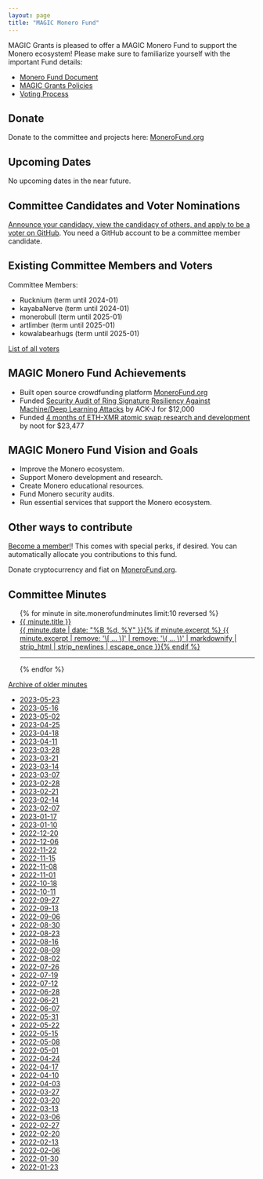 ```yaml
---
layout: page
title: "MAGIC Monero Fund"
---
```


MAGIC Grants is pleased to offer a MAGIC Monero Fund to support the Monero ecosystem! Please make sure to familiarize yourself with the important Fund details:

* [Monero Fund Document](/funds/monero/monero_fund)
* [MAGIC Grants Policies](/about/documentation)
* [Voting Process](/funds/voting/)

## Donate

Donate to the committee and projects here: [MoneroFund.org](https://monerofund.org)

## Upcoming Dates

No upcoming dates in the near future.

## Committee Candidates and Voter Nominations

[Announce your candidacy, view the candidacy of others, and apply to be a voter on GitHub](https://github.com/MAGICGrants/Monero-Fund-Elections). You need a GitHub account to be a committee member candidate.

## Existing Committee Members and Voters

Committee Members:
* Rucknium (term until 2024-01)
* kayabaNerve (term until 2024-01)
* monerobull (term until 2025-01)
* artlimber (term until 2025-01)
* kowalabearhugs (term until 2025-01)

[List of all voters](/funds/monero/monero_fund_voters)

## MAGIC Monero Fund Achievements

* Built open source crowdfunding platform [MoneroFund.org](https://monerofund.org)
* Funded [Security Audit of Ring Signature Resiliency Against Machine/Deep Learning Attacks](https://github.com/MAGICGrants/Monero-Fund/issues/15) by ACK-J for $12,000
* Funded [4 months of ETH-XMR atomic swap research and development](https://www.gofundme.com/f/noot-ethxmr-atomic-swap-development-4-months) by noot for $23,477

## MAGIC Monero Fund Vision and Goals

* Improve the Monero ecosystem.
* Support Monero development and research.
* Create Monero educational resources.
* Fund Monero security audits.
* Run essential services that support the Monero ecosystem.

## Other ways to contribute

[Become a member!](https://magicgrants.budibase.app/app/new-member#/home)! This comes with special perks, if desired. You can automatically allocate you contributions to this fund.

Donate cryptocurrency and fiat on [MoneroFund.org](https://monerofund.org).

## Committee Minutes

<ul class="post-list">
{% for minute in site.monerofundminutes limit:10 reversed %}
  <li><article><a href="{{ site.url }}{{ minute.url }}"><div class="post-entry-title">{{ minute.title }}</div> <span class="entry-date"><time datetime="{{ minute.date | date_to_xmlschema }}">{{ minute.date | date: "%B %d, %Y" }}</time></span>{% if minute.excerpt %} <span class="excerpt">{{ minute.excerpt | remove: '\[ ... \]' | remove: '\( ... \)' | markdownify | strip_html | strip_newlines | escape_once }}</span>{% endif %}</a></article></li>
  <hr>
{% endfor %}
</ul>

[Archive of older minutes](https://github.com/MAGICGrants/website/tree/master/posts/_monerofundminutes)

* [2023-05-23](/funds/monero/minutes/2023-05-23)
* [2023-05-16](/funds/monero/minutes/2023-05-16)
* [2023-05-02](/funds/monero/minutes/2023-05-02)
* [2023-04-25](/funds/monero/minutes/2023-04-25)
* [2023-04-18](/funds/monero/minutes/2023-04-18)
* [2023-04-11](/funds/monero/minutes/2023-04-11)
* [2023-03-28](/funds/monero/minutes/2023-03-28)
* [2023-03-21](/funds/monero/minutes/2023-03-21)
* [2023-03-14](/funds/monero/minutes/2023-03-14)
* [2023-03-07](/funds/monero/minutes/2023-03-07)
* [2023-02-28](/funds/monero/minutes/2023-02-28)
* [2023-02-21](/funds/monero/minutes/2023-02-21)
* [2023-02-14](/funds/monero/minutes/2023-02-14)
* [2023-02-07](/funds/monero/minutes/2023-02-07)
* [2023-01-17](/funds/monero/minutes/2023-01-17)
* [2023-01-10](/funds/monero/minutes/2023-01-10)
* [2022-12-20](/funds/monero/minutes/2022-12-20)
* [2022-12-06](/funds/monero/minutes/2022-12-06)
* [2022-11-22](/funds/monero/minutes/2022-11-22)
* [2022-11-15](/funds/monero/minutes/2022-11-15)
* [2022-11-08](/funds/monero/minutes/2022-11-08)
* [2022-11-01](/funds/monero/minutes/2022-11-01)
* [2022-10-18](/funds/monero/minutes/2022-10-18)
* [2022-10-11](/funds/monero/minutes/2022-10-11)
* [2022-09-27](/funds/monero/minutes/2022-09-27)
* [2022-09-13](/funds/monero/minutes/2022-09-13)
* [2022-09-06](/funds/monero/minutes/2022-09-06)
* [2022-08-30](/funds/monero/minutes/2022-08-30)
* [2022-08-23](/funds/monero/minutes/2022-08-23)
* [2022-08-16](/funds/monero/minutes/2022-08-16)
* [2022-08-09](/funds/monero/minutes/2022-08-09)
* [2022-08-02](/funds/monero/minutes/2022-08-02)
* [2022-07-26](/funds/monero/minutes/2022-07-26)
* [2022-07-19](/funds/monero/minutes/2022-07-19)
* [2022-07-12](/funds/monero/minutes/2022-07-12)
* [2022-06-28](/funds/monero/minutes/2022-06-28)
* [2022-06-21](/funds/monero/minutes/2022-06-21)
* [2022-06-07](/funds/monero/minutes/2022-06-07)
* [2022-05-31](/funds/monero/minutes/2022-05-31)
* [2022-05-22](/funds/monero/minutes/2022-05-22)
* [2022-05-15](/funds/monero/minutes/2022-05-15)
* [2022-05-08](/funds/monero/minutes/2022-05-08)
* [2022-05-01](/funds/monero/minutes/2022-05-01)
* [2022-04-24](/funds/monero/minutes/2022-04-24)
* [2022-04-17](/funds/monero/minutes/2022-04-17)
* [2022-04-10](/funds/monero/minutes/2022-04-10)
* [2022-04-03](/funds/monero/minutes/2022-04-03)
* [2022-03-27](/funds/monero/minutes/2022-03-27)
* [2022-03-20](/funds/monero/minutes/2022-03-20)
* [2022-03-13](/funds/monero/minutes/2022-03-13)
* [2022-03-06](/funds/monero/minutes/2022-03-06)
* [2022-02-27](/funds/monero/minutes/2022-02-27)
* [2022-02-20](/funds/monero/minutes/2022-02-20)
* [2022-02-13](/funds/monero/minutes/2022-02-13)
* [2022-02-06](/funds/monero/minutes/2022-02-06)
* [2022-01-30](/funds/monero/minutes/2022-01-30)
* [2022-01-23](/funds/monero/minutes/2022-01-23)
